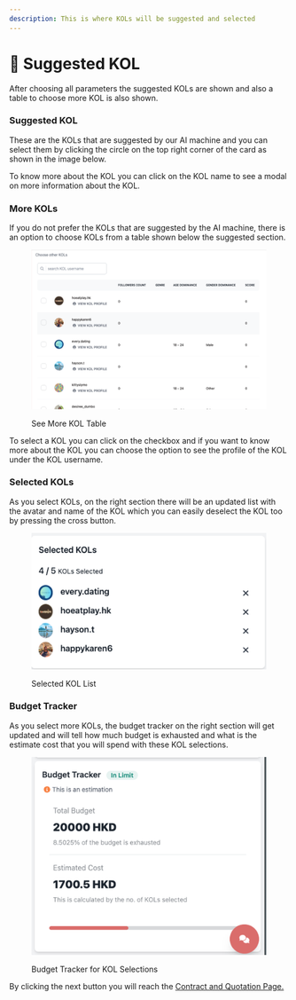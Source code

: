 ```yaml
---
description: This is where KOLs will be suggested and selected
---
```


# 🤳 Suggested KOL

After choosing all parameters the suggested KOLs are shown and also a table to choose more KOL is also shown.

### Suggested KOL

These are the KOLs that are suggested by our AI machine and you can select them by clicking the circle on the top right corner of the card as shown in the image below.





To know more about the KOL you can click on the KOL name to see a modal on more information about the KOL.

### More KOLs

If you do not prefer the KOLs that are suggested by the AI machine, there is an option to choose KOLs from a table shown below the suggested section.

<figure><img src="../../.gitbook/assets/Screenshot 2023-02-06 at 5.56.27 PM.png" alt=""><figcaption><p>See More KOL Table</p></figcaption></figure>

To select a KOL you can click on the checkbox and if you want to know more about the KOL you can choose the option to see the profile of the KOL under the KOL username.

### Selected KOLs&#x20;

As you select KOLs, on the right section there will be an updated list with the avatar and name of the KOL which you can easily deselect the KOL too by pressing the cross button.

<figure><img src="../../.gitbook/assets/Screenshot 2023-02-06 at 5.59.17 PM.png" alt=""><figcaption><p>Selected KOL List</p></figcaption></figure>

### Budget Tracker

As you select more KOLs, the budget tracker on the right section will get updated and will tell how much budget is exhausted and what is the estimate cost that you will spend with these KOL selections.

<figure><img src="../../.gitbook/assets/Screenshot 2023-02-06 at 6.00.25 PM.png" alt=""><figcaption><p>Budget Tracker for KOL Selections</p></figcaption></figure>

By clicking the next button you will reach the [Contract and Quotation Page.](contract-and-quotation.md)
